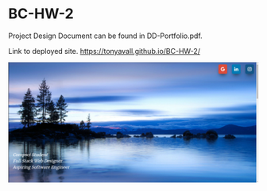 # BC-HW-2

Project Design Document can be found in DD-Portfolio.pdf.

Link to deployed site.
https://tonyavall.github.io/BC-HW-2/

![Getting Started](deployed-site.png)


